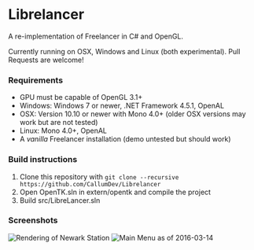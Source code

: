 # Librelancer
A re-implementation of Freelancer in C# and OpenGL.

Currently running on OSX, Windows and Linux (both experimental).
Pull Requests are welcome!

### Requirements
* GPU must be capable of OpenGL 3.1+
* Windows: Windows 7 or newer, .NET Framework 4.5.1, OpenAL
* OSX: Version 10.10 or newer with Mono 4.0+ (older OSX versions may work but are not tested)
* Linux: Mono 4.0+, OpenAL
* A *vanilla* Freelancer installation (demo untested but should work)

### Build instructions
1. Clone this repository with `git clone --recursive https://github.com/CallumDev/Librelancer`
2. Open OpenTK.sln in extern/opentk and compile the project
3. Build src/LibreLancer.sln

### Screenshots
![Rendering of Newark Station](http://i.imgur.com/xIs46Qz.png)
![Main Menu as of 2016-03-14](http://i.imgur.com/sYzlAh9.png)
